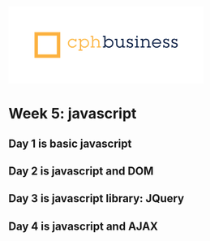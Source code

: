 ![](img/cphbusinessWhite.png)
# Week 5: javascript
## Day 1 is basic javascript
## Day 2 is javascript and DOM
## Day 3 is javascript library: JQuery
## Day 4 is javascript and AJAX